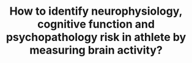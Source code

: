 ---
id: question-002
title: How to identify neurophysiology, cognitive function and psychopathology
  risk in athlete by measuring brain activity?
theme: sports medicine
theme-sub-category: wellness and training load monitoring
application: mental health and psychology
task-solver-1: analyse injury and rehabilitation patterns
data-question-type: descriptive
categorical-ordinal: categorical_ordinal
continuous-count: |
  continuous_count
data-method-1: clustering
data-method-2: Bayesian methods
data-method-3: brain activity analysis
data-expertise-required-1: medical signal processing
data-expertise-required-2: Bayesian methods
data-expertise-required-3: clustering
datasets-description: EEG records paired with cognitive function and mental health symptoms
expert-1: Paul Wu
expert-2: Divya Mehta
reference: https://pubmed.ncbi.nlm.nih.gov/35908602/
---